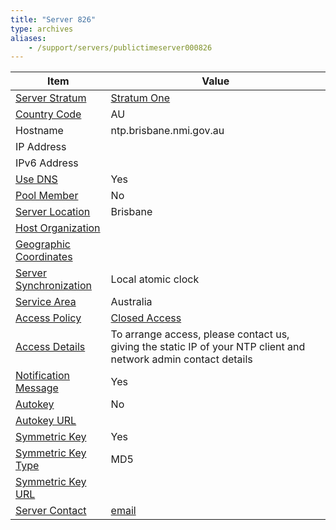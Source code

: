 ```yaml
---
title: "Server 826"
type: archives
aliases:
    - /support/servers/publictimeserver000826
---
```


| Item | Value |
| ----- | ----- |
| [Server Stratum](/support/servers/serverstratum) | [Stratum One](/support/servers/stratumonetimeservers) |
| [Country Code](/support/servers/countrycode) | AU |
| Hostname | ntp.brisbane.nmi.gov.au |
| IP Address | |
| IPv6 Address | |
| [Use DNS](/support/servers/usedns) | Yes |
| [Pool Member](/support/servers/poolmember) | No |
| [Server Location](/support/servers/serverlocation) | Brisbane |
| [Host Organization](/support/servers/hostorganization) | |
| [ Geographic Coordinates](/support/servers/geographiccoordinates) | |
| [Server Synchronization](/support/servers/serversynchronization) | Local atomic clock |
| [Service Area](/support/servers/servicearea) | Australia |
| [Access Policy](/support/servers/accesspolicy) | [Closed Access](/support/servers/closedaccess) |
| [Access Details](/support/servers/accessdetails) |  To arrange access, please contact us, giving the static IP of your NTP client and network admin contact details  |
| [Notification Message](/support/servers/notificationmessage) | Yes |
| [Autokey](/support/servers/autokey) | No |
| [Autokey URL](/support/servers/autokeyurl) | |
| [Symmetric Key](/support/servers/symmetrickey) | Yes |
| [Symmetric Key Type](/support/servers/symmetrickeytype) | MD5 |
| [Symmetric Key URL](/support/servers/symmetrickeyurl) | |
| [Server Contact](/support/servers/servercontact) | [email](mailto:time@measurement.gov.au) |